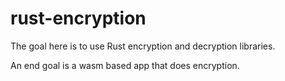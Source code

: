 # rust-encryption

The goal here is to use Rust encryption and decryption libraries.

An end goal is a wasm based app that does encryption.
